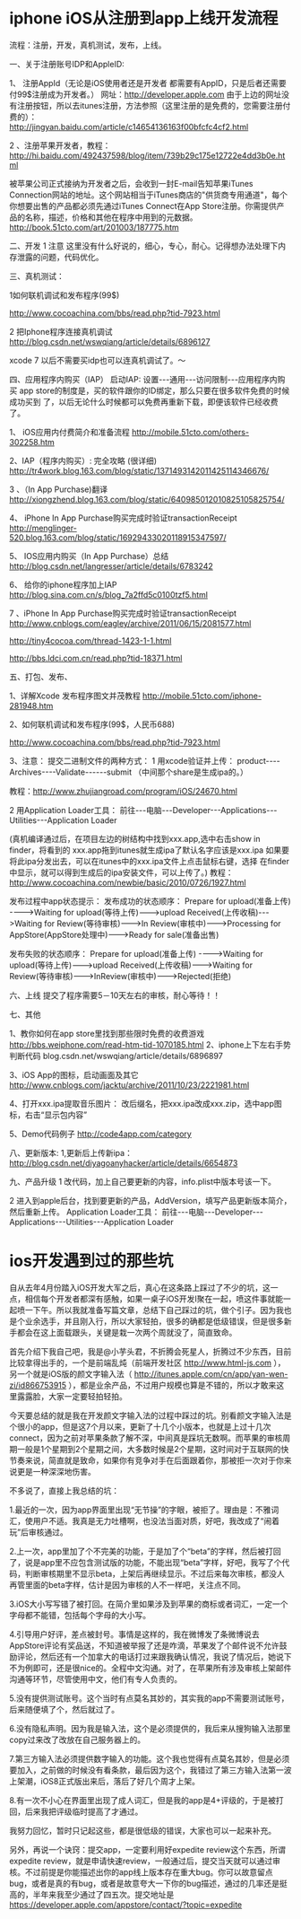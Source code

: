 iphone iOS从注册到app上线开发流程
===


流程：注册，开发，真机测试，发布，上线。

一、关于注册账号IDP和AppleID:

1、 注册AppId（无论是iOS使用者还是开发者 都需要有AppID，只是后者还需要付99$注册成为开发者。）
   网址：http://developer.apple.com
  由于上边的网址没有注册按钮，所以去itunes注册，方法参照（这里注册的是免费的，您需要注册付费的）：   
  http://jingyan.baidu.com/article/c14654136163f00bfcfc4cf2.html


2 、注册苹果开发者，教程：http://hi.baidu.com/492437598/blog/item/739b29c175e12722e4dd3b0e.html

 被苹果公司正式接纳为开发者之后，会收到一封E-mail告知苹果iTunes Connection网站的地址。这个网站相当于iTunes商店的"供货商专用通道"，每个你想要出售的产品都必须先通过iTunes Connect在App Store注册。你需提供产品的名称，描述，价格和其他在程序中用到的元数据。
http://book.51cto.com/art/201003/187775.htm


二、开发
1 注意
这里没有什么好说的，细心，专心，耐心。记得想办法处理下内存泄露的问题，代码优化。


三、真机测试：

1如何联机调试和发布程序(99$)  

 http://www.cocoachina.com/bbs/read.php?tid-7923.html

2 把Iphone程序连接真机调试  
http://blog.csdn.net/wswqiang/article/details/6896127

xcode 7 以后不需要买idp也可以连真机调试了。～

四、应用程序内购买（IAP）
启动IAP:
设置---通用---访问限制---应用程序内购买
app store的制度是，买的软件跟你的ID绑定，那么只要在很多软件免费的时候成功买到 了，以后无论什么时候都可以免费再重新下载，即便该软件已经收费了。

1、 iOS应用内付费简介和准备流程
http://mobile.51cto.com/others-302258.htm


2、IAP（程序内购买）: 完全攻略  (很详细)
 http://tr4work.blog.163.com/blog/static/1371493142011425114346676/


3 、（In App Purchase)翻译
http://xiongzhend.blog.163.com/blog/static/640985012010825105825754/

4、  iPhone In App Purchase购买完成时验证transactionReceipt  
http://menglinger-520.blog.163.com/blog/static/16929433020118915347597/


5、  IOS应用内购买（In App Purchase）总结
http://blog.csdn.net/langresser/article/details/6783242

6、 给你的iphone程序加上IAP
http://blog.sina.com.cn/s/blog_7a2ffd5c0100tzf5.html

7 、iPhone In App Purchase购买完成时验证transactionReceipt
http://www.cnblogs.com/eagley/archive/2011/06/15/2081577.html

http://tiny4cocoa.com/thread-1423-1-1.html

http://bbs.ldci.com.cn/read.php?tid-18371.html


五、打包、发布、

1、详解Xcode 发布程序图文并茂教程
http://mobile.51cto.com/iphone-281948.htm

2、如何联机调试和发布程序(99$，人民币688)  

 http://www.cocoachina.com/bbs/read.php?tid-7923.html

3、注意：
提交二进制文件的两种方式：
1   用xcode验证并上传：
     product----Archives----Validate------submit
（中间那个share是生成ipa的。）

教程：http://www.zhujiangroad.com/program/iOS/24670.html

2   用Application Loader工具：
    前往---电脑---Developer---Applications---Utilities---Application Loader

(真机编译通过后，在项目左边的树结构中找到xxx.app,选中右击show in finder，将看到的 xxx.app拖到itunes就生成ipa了默认名字应该是xxx.ipa
如果要将此ipa分发出去，可以在itunes中的xxx.ipa文件上点击鼠标右键，选择 在finder中显示，就可以得到生成后的ipa安装文件，可以上传了。)
教程：http://www.cocoachina.com/newbie/basic/2010/0726/1927.html

发布过程中app状态提示：
发布成功的状态顺序：
Prepare for upload(准备上传) ---->Waiting for upload(等待上传)--->upload Received(上传收稿)--->Waiting for Review(等待审核)--->In Review(审核中)--->Processing for AppStore(AppStore处理中)--->Ready for sale(准备出售)

发布失败的状态顺序：
Prepare for upload(准备上传) ---->Waiting for upload(等待上传)--->upload Received(上传收稿)--->Waiting for Review(等待审核)--->InReview(审核中)--->Rejected(拒绝)

六、上线
提交了程序需要5－10天左右的审核，耐心等待！！


七、其他

1、教你如何在app store里找到那些限时免费的收费游戏
http://bbs.weiphone.com/read-htm-tid-1070185.html
2、iphone上下左右手势判断代码
blog.csdn.net/wswqiang/article/details/6896897

3、iOS App的图标，启动画面及其它
http://www.cnblogs.com/jacktu/archive/2011/10/23/2221981.html

4、打开xxx.ipa提取音乐图片：
改后缀名，把xxx.ipa改成xxx.zip，选中app图标，右击“显示包内容”

5、Demo代码例子
http://code4app.com/category

八、更新版本:
1,更新后上传新ipa：
http://blog.csdn.net/diyagoanyhacker/article/details/6654873


九、产品升级
1 改代码，加上自己要更新的内容，info.plist中版本号该一下。

2 进入到apple后台，找到要更新的产品，AddVersion，填写产品更新版本简介，然后重新上传。 
Application Loader工具：
    前往---电脑---Developer---Applications---Utilities---Application Loader


ios开发遇到过的那些坑
===

自从去年4月份踏入iOS开发大军之后，真心在这条路上踩过了不少的坑，这一点，相信每个开发者都深有感触，如果一桌子iOS开发I聚在一起，喷这件事就能一起喷一下午。所以我就准备写篇文章，总结下自己踩过的坑，做个引子。因为我也是个业余选手，并且刚入行，所以大家轻拍，很多的确都是低级错误，但是很多新手都会在这上面载跟头，关键是栽一次两个周就没了，简直致命。

首先介绍下我自己吧，我是@小芋头君，不折腾会死星人，折腾过不少东西，目前比较拿得出手的，一个是前端乱炖（前端开发社区 http://www.html-js.com ），另一个就是iOS版的颜文字输入法（ http://itunes.apple.com/cn/app/yan-wen-zi/id866753915 ），都是业余产品，不过用户规模也算是不错的，所以才敢来这里露露脸，大家一定要轻拍轻拍。

今天要总结的就是我在开发颜文字输入法的过程中踩过的坑。别看颜文字输入法是个很小的app，但是这7个月以来，更新了十几个小版本，也就是上过十几次connect，因为之前对苹果条款了解不深，中间真是踩坑无数啊。而苹果的审核周期一般是1个星期到2个星期之间，大多数时候是2个星期，这时间对于互联网的快节奏来说，简直就是致命，如果你有竞争对手在后面跟着你，那被拒一次对于你来说更是一种深深地伤害。

不多说了，直接上我总结的坑：

1.最近的一次，因为app界面里出现“无节操”的字眼，被拒了。理由是：不雅词汇，使用户不适。我真是无力吐槽啊，也没法当面对质，好吧，我改成了“闹着玩”后审核通过。

2.上一次，app里加了个不完美的功能，于是加了个“beta”的字样，然后被打回了，说是app里不应包含测试版的功能，不能出现“beta”字样，好吧，我写了个代码，判断审核期里不显示beta，上架后再继续显示。不过后来每次审核，都没人再管里面的beta字样，估计是因为审核的人不一样吧，关注点不同。

3.iOS大小写写错了被打回。在简介里如果涉及到苹果的商标或者词汇，一定一个字母都不能错，包括每个字母的大小写。

4.引导用户好评，差点被封号。事情是这样的，我在微博发了条微博说去AppStore评论有奖品送，不知道被举报了还是咋滴，苹果发了个邮件说不允许鼓励评论，然后还有一个加拿大的电话打过来跟我确认情况，我说了情况后，她说下不为例即可，还是很nice的。全程中文沟通。对了，在苹果所有涉及审核上架邮件沟通等环节，尽管使用中文，他们有专人负责的。

5.没有提供测试账号。这个当时有点莫名其妙的，其实我的app不需要测试账号，后来随便填了个，然后就过了。

6.没有隐私声明。因为我是输入法，这个是必须提供的，我后来从搜狗输入法那里copy过来改了改放在自己服务器上的。

7.第三方输入法必须提供数字输入的功能。这个我也觉得有点莫名其妙，但是必须要加入，之前做的时候没有看条款，最后因为这个，我错过了第三方输入法第一波上架潮，iOS8正式版出来后，落后了好几个周才上架。

8.有一次不小心在界面里出现了成人词汇，但是我的app是4+评级的，于是被打回，后来我把评级临时提高了才通过。

我努力回忆，暂时只记起这些，都是很低级的错误，大家也可以一起来补充。

另外，再说一个诀窍：提交app，一定要利用好expedite review这个东西，所谓expedite review，就是申请快速review，一般通过后，提交当天就可以通过审核。不过前提是你能描述出你的app线上版本存在重大bug。你可以故意留点bug，或者是真的有bug，或者是故意夸大一下你的bug描述，通过的几率还是挺高的，半年来我至少通过了四五次。提交地址是 https://developer.apple.com/appstore/contact/?topic=expedite

